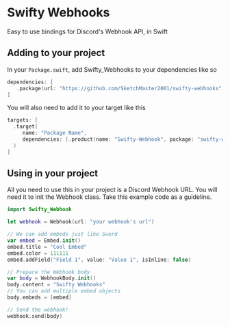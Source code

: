 # Swifty Webhooks
Easy to use bindings for Discord's Webhook API, in Swift

## Adding to your project
In your `Package.swift`, add Swifty_Webhooks to your dependencies like so
```swift
dependencies: [
   .package(url: "https://github.com/SketchMaster2001/swifty-webhooks", .branch("master"))
]
```
You will also need to add it to your target like this 
```swift
targets: [
  .target(
     name: "Package Name",
     dependencies: [.product(name: "Swifty-Webhook", package: "swifty-webhooks")]
  )
]
```

## Using in your project
All you need to use this in your project is a Discord Webhook URL. You will need it to init the Webhook class. Take this example code as a guideline.
```swift
import Swifty_Webhook

let webhook = Webhook(url: "your webhook's url")

// We can add embeds just like Sword
var embed = Embed.init()
embed.title = "Cool Embed"
embed.color = 111111
embed.addField("Field 1", value: "Value 1", isInline: false)

// Prepare the Webhook body
var body = WebhookBody.init()
body.content = "Swifty Webhooks"
// You can add multiple embed objects
body.embeds = [embed]

// Send the webhook!
webhook.send(body)
```
